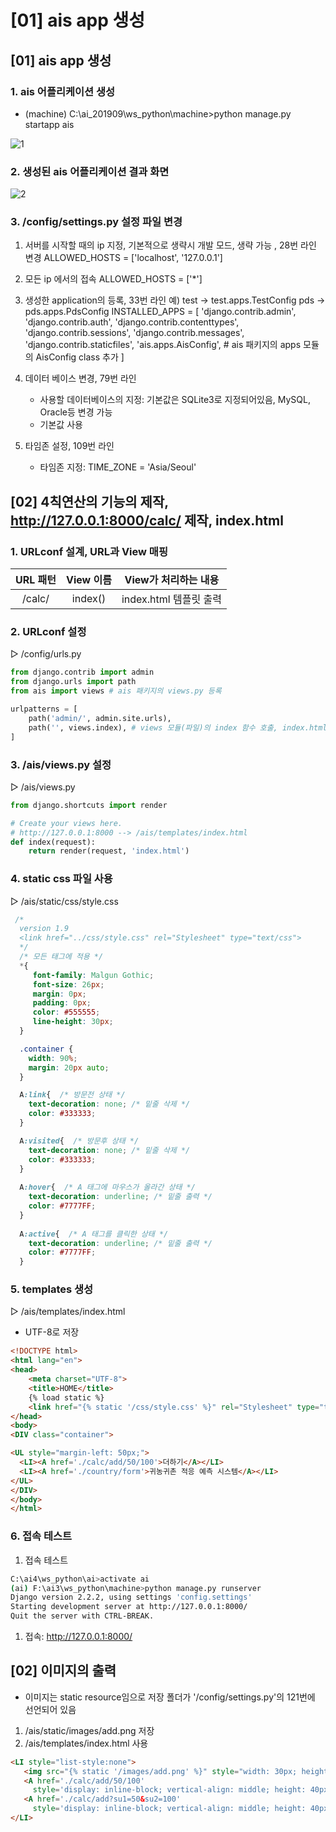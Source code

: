 # [01] ais app 생성

## [01] ais app 생성

### 1. ais 어플리케이션 생성

- (machine) C:\ai_201909\ws_python\machine>python manage.py  startapp ais

![1](./images/05_5.jpg)

### 2. 생성된 ais 어플리케이션 결과 화면

![2](./images/06_5.jpg)

### 3. /config/settings.py 설정 파일 변경

1) 서버를 시작할 때의 ip 지정, 기본적으로 생략시 개발 모드, 생략 가능 , 28번 라인 변경
  ALLOWED_HOSTS = ['localhost', '127.0.0.1']

2) 모든 ip 에서의 접속
  ALLOWED_HOSTS = ['*']
  
3) 생성한 application의 등록, 33번 라인
    예) test -> test.apps.TestConfig
         pds -> pds.apps.PdsConfig
INSTALLED_APPS = [
    'django.contrib.admin',
    'django.contrib.auth',
    'django.contrib.contenttypes',
    'django.contrib.sessions',
    'django.contrib.messages',
    'django.contrib.staticfiles',
    'ais.apps.AisConfig',  # ais 패키지의 apps 모듈의 AisConfig class 추가
]
  
4) 데이터 베이스 변경, 79번 라인
   - 사용할 데이터베이스의 지정: 기본값은 SQLite3로 지정되어있음, MySQL, Oracle등 변경 가능
   - 기본값 사용

5) 타임존 설정, 109번 라인
   - 타임존 지정: TIME_ZONE = 'Asia/Seoul'

## [02] 4칙연산의 기능의 제작, <http://127.0.0.1:8000/calc/> 제작, index.html  

### 1. URLconf 설계, URL과 View 매핑

|URL 패턴|View 이름|View가 처리하는 내용|
|:--:|:--:|:--:|
|/calc/|index()|index.html 템플릿 출력|

### 2. URLconf 설정

▷ /config/urls.py

```python
from django.contrib import admin
from django.urls import path
from ais import views # ais 패키지의 views.py 등록

urlpatterns = [
    path('admin/', admin.site.urls),
    path('', views.index), # views 모듈(파일)의 index 함수 호출, index.html
]
```

### 3. /ais/views.py 설정

▷ /ais/views.py

```python
from django.shortcuts import render

# Create your views here.
# http://127.0.0.1:8000 --> /ais/templates/index.html
def index(request):
    return render(request, 'index.html')
```

### 4. static css 파일 사용

▷ /ais/static/css/style.css

```css
 /*
  version 1.9
  <link href="../css/style.css" rel="Stylesheet" type="text/css">
  */
  /* 모든 태그에 적용 */
  *{
     font-family: Malgun Gothic;
     font-size: 26px;
     margin: 0px;
     padding: 0px;
     color: #555555;
     line-height: 30px;
  }

  .container {
    width: 90%;
    margin: 20px auto;
  }

  A:link{  /* 방문전 상태 */
    text-decoration: none; /* 밑줄 삭제 */
    color: #333333;
  }

  A:visited{  /* 방문후 상태 */
    text-decoration: none; /* 밑줄 삭제 */
    color: #333333;
  }
  
  A:hover{  /* A 태그에 마우스가 올라간 상태 */
    text-decoration: underline; /* 밑줄 출력 */
    color: #7777FF;
  }
  
  A:active{  /* A 태그를 클릭한 상태 */
    text-decoration: underline; /* 밑줄 출력 */
    color: #7777FF;
  }
```

### 5. templates 생성

▷ /ais/templates/index.html

- UTF-8로 저장

```html
<!DOCTYPE html>
<html lang="en">
<head>
    <meta charset="UTF-8">
    <title>HOME</title>
    {% load static %}
    <link href="{% static '/css/style.css' %}" rel="Stylesheet" type="text/css">
</head>
<body>
<DIV class="container">

<UL style="margin-left: 50px;">
  <LI><A href='./calc/add/50/100'>더하기</A></LI>
  <LI><A href='./country/form'>귀농귀촌 적응 예측 시스템</A></LI>
</UL>
</DIV>
</body>
</html>
```

### 6. 접속 테스트

1) 접속 테스트

```bash
C:\ai4\ws_python\ai>activate ai
(ai) F:\ai3\ws_python\machine>python manage.py runserver
Django version 2.2.2, using settings 'config.settings'
Starting development server at http://127.0.0.1:8000/
Quit the server with CTRL-BREAK.
```

1) 접속: <http://127.0.0.1:8000/>

## [02] 이미지의 출력

- 이미지는 static resource임으로 저장 폴더가 '/config/settings.py'의 121번에 선언되어 있음

1. /ais/static/images/add.png 저장
2. /ais/templates/index.html 사용

  ```html
  <LI style="list-style:none">
     <img src="{% static '/images/add.png' %}" style="width: 30px; height: 30px; vertical-align: middle;">
     <A href='./calc/add/50/100'
       style='display: inline-block; vertical-align: middle; height: 40px; line-height: 40px;'>더하기 1</A>
     <A href='./calc/add?su1=50&su2=100'
       style='display: inline-block; vertical-align: middle; height: 40px; line-height: 40px;'>더하기 2(error)</A>
  </LI>
  ```
